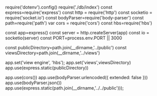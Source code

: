 require('dotenv').config()
require('./db/index')
const express=require('express')
const http = require('http')
const socketio = require('socket.io')
const bodyParser=require('body-parser')
const path=require('path')
var cors = require('cors')
const hbs=require('hbs')

const app=express()
const server = http.createServer(app)
const io = socketio(server)
const PORT=process.env.PORT || 3000


const publicDirectory=path.join(__dirname,'../public')
const viewsDirectory=path.join(__dirname,'../views')

app.set('view engine', 'hbs');
app.set('views',viewsDirectory)
app.use(express.static(publicDirectory))

app.use(cors())
app.use(bodyParser.urlencoded({ extended: false }))
app.use(bodyParser.json())
app.use(express.static(path.join(__dirname,'../../public')));



